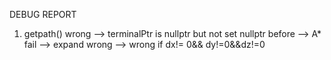 DEBUG REPORT 
1. getpath() wrong --> terminalPtr is nullptr but not set nullptr before --> A* fail --> expand wrong --> wrong if dx!= 0&& dy!=0&&dz!=0
